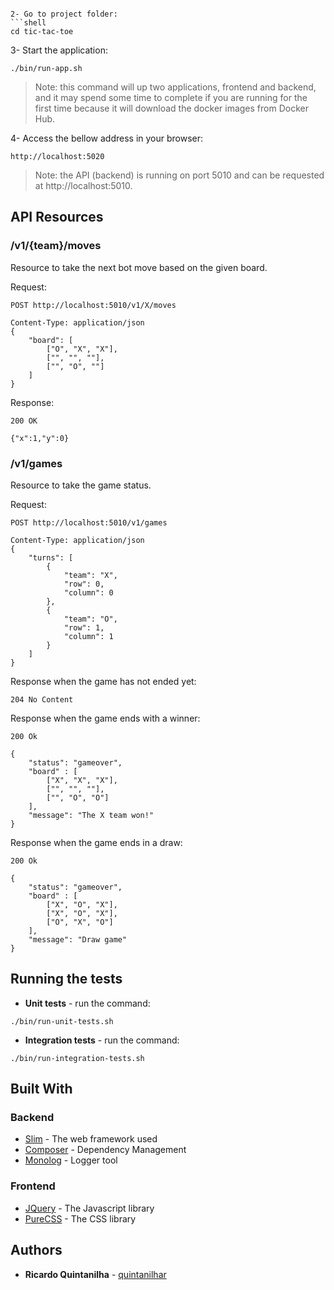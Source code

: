 
```

2- Go to project folder:
```shell
cd tic-tac-toe
```

3- Start the application:
```shell
./bin/run-app.sh
```
> Note: this command will up two applications, frontend and backend, and it may 
spend some time to complete if you are running for the first time because it 
will download the docker images from Docker Hub.

4- Access the bellow address in your browser:
```shell
http://localhost:5020
```

> Note: the API (backend) is running on port 5010 and can be requested at 
http://localhost:5010.

## API Resources

### /v1/{team}/moves
Resource to take the next bot move based on the given board.

Request:
```shell
POST http://localhost:5010/v1/X/moves

Content-Type: application/json
{
    "board": [ 
        ["O", "X", "X"],
        ["", "", ""],
        ["", "O", ""]
    ]
} 
```

Response:
```shell
200 OK

{"x":1,"y":0}

```

### /v1/games
Resource to take the game status.

Request:
```shell
POST http://localhost:5010/v1/games

Content-Type: application/json
{
    "turns": [
        {
            "team": "X",
            "row": 0,
            "column": 0
        },
        {
            "team": "O",
            "row": 1,
            "column": 1
        }
    ]
}
```

Response when the game has not ended yet:
```shell
204 No Content

```

Response when the game ends with a winner:
```shell
200 Ok

{
    "status": "gameover",
    "board" : [
        ["X", "X", "X"],
        ["", "", ""],
        ["", "O", "O"]
    ],
    "message": "The X team won!"
}

```

Response when the game ends in a draw:
```shell
200 Ok

{
    "status": "gameover",
    "board" : [
        ["X", "O", "X"],
        ["X", "O", "X"],
        ["O", "X", "O"]
    ],
    "message": "Draw game"
}

```

## Running the tests

* **Unit tests** - run the command:

```shell
./bin/run-unit-tests.sh

```

* **Integration tests** - run the command:

```shell
./bin/run-integration-tests.sh
```

## Built With

### Backend

* [Slim](https://www.slimframework.com/docs/) - The web framework used
* [Composer](https://getcomposer.org/) - Dependency Management
* [Monolog](https://seldaek.github.io/monolog/) - Logger tool

### Frontend

* [JQuery](https://jquery.com/) - The Javascript library
* [PureCSS](https://purecss.io/) - The CSS library

## Authors

* **Ricardo Quintanilha** - [quintanilhar](https://github.com/quintanilhar)
